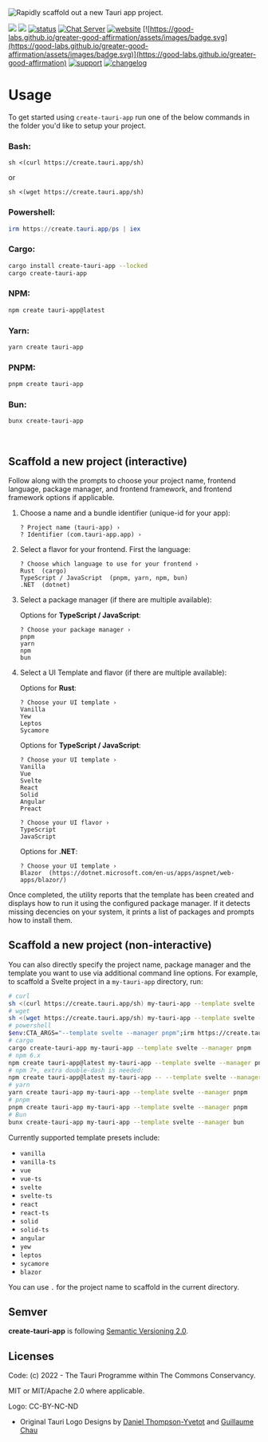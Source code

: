 <img src="https://github.com/tauri-apps/create-tauri-app/raw/dev/.github/splash.png" alt="Rapidly scaffold out a new Tauri app project." />

[![](https://img.shields.io/crates/v/create-tauri-app)](https://crates.io/crates/create-tauri-app)
[![](https://img.shields.io/npm/v/create-tauri-app.svg)](https://www.npmjs.com/package/create-tauri-app)
[![status](https://img.shields.io/badge/status-stable-blue.svg)](https://github.com/tauri-apps/tauri)
[![Chat Server](https://img.shields.io/badge/chat-discord-7289da.svg)](https://discord.gg/SpmNs4S)
[![website](https://img.shields.io/badge/website-tauri.app-purple.svg)](https://tauri.app)
[![https://good-labs.github.io/greater-good-affirmation/assets/images/badge.svg](https://good-labs.github.io/greater-good-affirmation/assets/images/badge.svg)](https://good-labs.github.io/greater-good-affirmation)
[![support](https://img.shields.io/badge/sponsor-Open%20Collective-blue.svg)](https://opencollective.com/tauri)
[![changelog](https://img.shields.io/badge/CHANGELOG-yellowgreen)](./CHANGELOG.md)

# Usage
To get started using `create-tauri-app` run one of the below commands in the folder you'd like to setup your project.

### Bash:

```
sh <(curl https://create.tauri.app/sh)
```

or

```
sh <(wget https://create.tauri.app/sh)
```

### Powershell:

```powershell
irm https://create.tauri.app/ps | iex
```

### Cargo:

```bash
cargo install create-tauri-app --locked
cargo create-tauri-app
```

### NPM:

```bash
npm create tauri-app@latest
```

### Yarn:

```bash
yarn create tauri-app
```

### PNPM:

```bash
pnpm create tauri-app
```

### Bun:

```bash
bunx create-tauri-app
```

<br>

## Scaffold a new project (interactive)
Follow along with the prompts to choose your project name, frontend language, package manager, and frontend framework, and frontend framework options if applicable.


1. Choose a name and a bundle identifier (unique-id for your app):
    ```
    ? Project name (tauri-app) ›
    ? Identifier (com.tauri-app.app) ›
    ```
2. Select a flavor for your frontend. First the language:
    ```
    ? Choose which language to use for your frontend ›
    Rust  (cargo)
    TypeScript / JavaScript  (pnpm, yarn, npm, bun)
    .NET  (dotnet)
    ```
3. Select a package manager (if there are multiple available):


    Options for **TypeScript / JavaScript**:

    ```
    ? Choose your package manager ›
    pnpm
    yarn
    npm
    bun
    ```

4. Select a UI Template and flavor (if there are multiple available):

    Options for **Rust**:
    ```
    ? Choose your UI template ›
    Vanilla
    Yew 
    Leptos 
    Sycamore
    ```

    Options for **TypeScript / JavaScript**:

    ```
    ? Choose your UI template ›
    Vanilla
    Vue 
    Svelte 
    React 
    Solid 
    Angular 
    Preact

    ? Choose your UI flavor ›
    TypeScript
    JavaScript
    ```

    Options for **.NET**:
    ```
    ? Choose your UI template ›
    Blazor  (https://dotnet.microsoft.com/en-us/apps/aspnet/web-apps/blazor/)
    ```

Once completed, the utility reports that the template has been created and displays how to run it using the configured package manager. If it detects missing decencies on your system, it prints a list of packages and prompts how to install them.

## Scaffold a new project (non-interactive)
You can also directly specify the project name, package manager and the template you want to use via additional command line options. For example, to scaffold a Svelte project in a `my-tauri-app` directory, run:

```bash
# curl
sh <(curl https://create.tauri.app/sh) my-tauri-app --template svelte --manager pnpm
# wget
sh <(wget https://create.tauri.app/sh) my-tauri-app --template svelte --manager pnpm
# powershell
$env:CTA_ARGS="--template svelte --manager pnpm";irm https://create.tauri.app/ps | iex
# cargo
cargo create-tauri-app my-tauri-app --template svelte --manager pnpm
# npm 6.x
npm create tauri-app@latest my-tauri-app --template svelte --manager pnpm
# npm 7+, extra double-dash is needed:
npm create tauri-app@latest my-tauri-app -- --template svelte --manager pnpm
# yarn
yarn create tauri-app my-tauri-app --template svelte --manager pnpm
# pnpm
pnpm create tauri-app my-tauri-app --template svelte --manager pnpm
# Bun
bunx create-tauri-app my-tauri-app --template svelte --manager bun
```

Currently supported template presets include:

- `vanilla`
- `vanilla-ts`
- `vue`
- `vue-ts`
- `svelte`
- `svelte-ts`
- `react`
- `react-ts`
- `solid`
- `solid-ts`
- `angular`
- `yew`
- `leptos`
- `sycamore`
- `blazor`

You can use `.` for the project name to scaffold in the current directory.

## Semver

**create-tauri-app** is following [Semantic Versioning 2.0](https://semver.org/).

## Licenses

Code: (c) 2022 - The Tauri Programme within The Commons Conservancy.

MIT or MIT/Apache 2.0 where applicable.

Logo: CC-BY-NC-ND

- Original Tauri Logo Designs by [Daniel Thompson-Yvetot](https://github.com/nothingismagick) and [Guillaume Chau](https://github.com/akryum)

